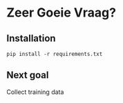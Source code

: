 # Zeer Goeie Vraag?

## Installation

`pip install -r requirements.txt`

## Next goal

Collect training data